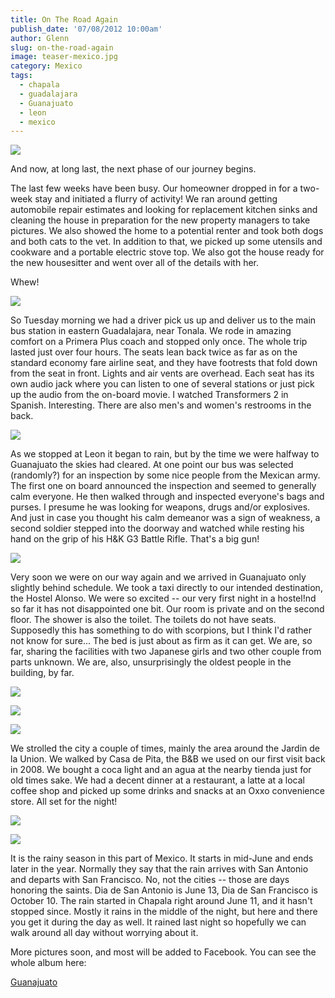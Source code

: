 ```yaml
---
title: On The Road Again
publish_date: '07/08/2012 10:00am'
author: Glenn
slug: on-the-road-again
image: teaser-mexico.jpg
category: Mexico
tags:
  - chapala
  - guadalajara
  - Guanajuato
  - leon
  - mexico
---
```

![](https://fbcdn-sphotos-a.akamaihd.net/hphotos-ak-ash3/600165_10151896098365437_1236436281_n.jpg)

And now, at long last, the next phase of our journey begins.

The last few weeks have been busy. Our homeowner dropped in for a two-week stay and initiated a flurry of activity! We ran around getting automobile repair estimates and looking for replacement kitchen sinks and cleaning the house in preparation for the new property managers to take pictures. We also showed the home to a potential renter and took both dogs and both cats to the vet. In addition to that, we picked up some utensils and cookware and a portable electric stove top. We also got the house ready for the new housesitter and went over all of the details with her.

Whew!

![](https://fbcdn-sphotos-a.akamaihd.net/hphotos-ak-ash4/376442_10151896099480437_403310213_n.jpg)

So Tuesday morning we had a driver pick us up and deliver us to the main bus station in eastern Guadalajara, near Tonala. We rode in amazing comfort on a Primera Plus coach and stopped only once. The whole trip lasted just over four hours. The seats lean back twice as far as on the standard economy fare airline seat, and they have footrests that fold down from the seat in front. Lights and air vents are overhead. Each seat has its own audio jack where you can listen to one of several stations or just pick up the audio from the on-board movie. I watched Transformers 2 in Spanish. Interesting. There are also men's and women's restrooms in the back.

![](https://fbcdn-sphotos-a.akamaihd.net/hphotos-ak-ash3/600382_10151896100380437_1848917125_n.jpg)

As we stopped at Leon it began to rain, but by the time we were halfway to Guanajuato the skies had cleared. At one point our bus was selected (randomly?) for an inspection by some nice people from the Mexican army. The first one on board announced the inspection and seemed to generally calm everyone. He then walked through and inspected everyone's bags and purses. I presume he was looking for weapons, drugs and/or explosives. And just in case you thought his calm demeanor was a sign of weakness, a second soldier stepped into the doorway and watched while resting his hand on the grip of his H&K G3 Battle Rifle. That's a big gun!

![](https://fbcdn-sphotos-a.akamaihd.net/hphotos-ak-ash4/306606_10151897024320437_59276117_n.jpg)

Very soon we were on our way again and we arrived in Guanajuato only slightly behind schedule. We took a taxi directly to our intended destination, the Hostel Alonso. We were so excited -- our very first night in a hostel!nd so far it has not disappointed one bit. Our room is private and on the second floor. The shower is also the toilet. The toilets do not have seats. Supposedly this has something to do with scorpions, but I think I'd rather not know for sure... The bed is just about as firm as it can get. We are, so far, sharing the facilities with two Japanese girls and two other couple from parts unknown. We are, also, unsurprisingly the oldest people in the building, by far.

![](https://fbcdn-sphotos-a.akamaihd.net/hphotos-ak-ash4/314072_10151896101395437_1880566886_n.jpg)

![](https://fbcdn-sphotos-a.akamaihd.net/hphotos-ak-ash4/396623_10151896102090437_627351429_n.jpg)

![](https://fbcdn-sphotos-a.akamaihd.net/hphotos-ak-snc7/376323_10151897024460437_1622543814_n.jpg)

We strolled the city a couple of times, mainly the area around the Jardin de la Union. We walked by Casa de Pita, the B&B we used on our first visit back in 2008. We bought a coca light and an agua at the nearby tienda just for old times sake. We had a decent dinner at a restaurant, a latte at a local coffee shop and picked up some drinks and snacks at an Oxxo convenience store. All set for the night!

![](https://fbcdn-sphotos-a.akamaihd.net/hphotos-ak-ash3/530797_10151896104440437_57620121_n.jpg)

![](https://fbcdn-sphotos-a.akamaihd.net/hphotos-ak-snc6/250820_10151896102585437_88422294_n.jpg)

It is the rainy season in this part of Mexico. It starts in mid-June and ends later in the year. Normally they say that the rain arrives with San Antonio and departs with San Francisco. No, not the cities -- those are days honoring the saints. Dia de San Antonio is June 13, Dia de San Francisco is October 10. The rain started in Chapala right around June 11, and it hasn't stopped since. Mostly it rains in the middle of the night, but here and there you get it during the day as well. It rained last night so hopefully we can walk around all day without worrying about it.

More pictures soon, and most will be added to Facebook. You can see the whole album here:

[Guanajuato](https://www.facebook.com/media/set/?set=a.10151896097500437.874894.648515436&type=1&l=8d63902558)